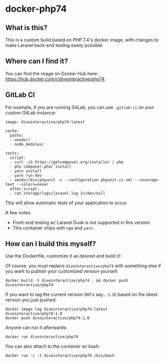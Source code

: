 # docker-php74

## What is this?

This is a custom build based on PHP 7.4's docker image, with changes to make Laravel back-end testing easily possible.

## Where can I find it?

You can find the image on Docker Hub here: https://hub.docker.com/r/diveinteractive/php74.

## GitLab CI

For example, if you are running GitLab, you can use `.gitlab-ci` on your custom GitLab instance:

```
image: diveinteractive/php74:latest

cache:
  paths:
  - vendor/
  - node_modules/

tests:
  script:
  - curl -sS https://getcomposer.org/installer | php
  - php composer.phar install
  - yarn install
  - yarn run dev
  - vendor/bin/phpunit -v --configuration phpunit.ci.xml --coverage-text --colors=never
  after_script:
  - cat storage/logs/laravel.log 2>/dev/null
```

This will allow automatic tests of your application to occur.

A few notes:

- Front-end testing w/ Laravel Dusk is not supported in this version.
- This container ships with `npm` and `yarn`.

## How can I build this myself?

Use the Dockerfile, customize it as desired and build it!

Of course, you must replace `diveinteractive/php74` with something else if you want to publish your customized version yourself.

    docker build -t diveinteractive/php74 . && docker push diveinteractive/php74

If you want to tag the current version (let's say... `1.0`) based on the latest version you just pushed:

    docker image tag diveinteractive/php74:latest diveinteractive/php74:1.0
    docker push diveinteractive/php74:1.0

Anyone can run it afterwards:

    docker run diveinteractive/php74

You can also attach to the container w/ bash:

    docker run -i -t diveinteractive/php74 /bin/bash
